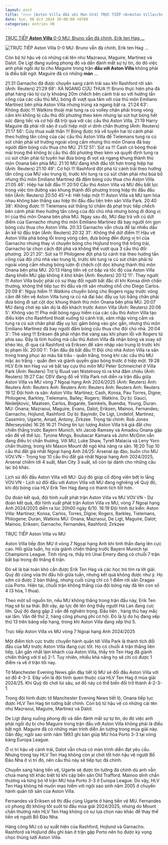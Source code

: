 ```yaml
---
layout: post
title: "🔥🔥🔥 [Aston Villa đấu với Man Utd] TRỰC TIẾP <b>Aston Villa</b> 0-0 MU: Bruno vẫn đá chính, Erik ten Hag ..."
date: Sun, 06 Oct 2024 10:00:00 +0700
categories: entries VN
---
```

[TRỰC TIẾP <b>Aston Villa</b> 0-0 MU: Bruno vẫn đá chính, Erik ten Hag ...](https://vov.vn/the-thao/truc-tiep-aston-villa-0-0-mu-bruno-van-da-chinh-erik-ten-hag-xao-tron-hang-thu-post1126493.vov)

![TRỰC TIẾP <b>Aston Villa</b> 0-0 MU: Bruno vẫn đá chính, Erik ten Hag ...](https://vov-media.emitech.vn/sites/default/files/styles/og_image/public/2024-10/2024-10-06T134403Z_1936596291_UP1EKA6125DTC_RTRMADP_3_SOCCER-ENGLAND-AVL-MUN-REPORT.JPG.jpg?v=1728225064)

Còn bộ tứ hậu vệ có những cái tên như Mazraoui, Maguire, Martinez và Dalot. De Ligt đang xuống phong độ và dần đánh mất sự tự tin, do đó việc anh phải ngồi dự bị cho Maguire trong trận <b>đấu với Aston Villa</b> không phải là điều bất ngờ. Maguire đã có những <b>màn</b> ...

21:31 Garnacho đã được chuyển sang cánh trái sau khi Rashford rời sân (Ảnh: Reuters) 21:29 68': XÀ NGANG CỨU THUA !!! Bruno thực hiện pha đá phạt hàng rào từ cự ly khoảng 20m chếch bên cánh trái so với hướng tấn công của các cầu thủ MU, bóng đi vượt qua tầm với của thủ môn Emiliano Martínez bên phía Aston Villa nhưng trúng xà ngang bật ra. 21:24 63': Không được !!! Watkins thoải mái tung ra cú volley chân phải trong vòng cấm khi không bị cầu thủ đối phương theo kèm nhưng lại sút hụt bóng hết sức đáng tiếc và cơ hội đã trôi qua với các cầu thủ Aston Villa. 21:19 Harry Maguire đã phải rời sân ở cuối hiệp một vì dính chấn thương (Ảnh: Reuters) 21:17 56': Cứu thua xuất thần !!! Bóng được trả về tuyến hai từ cánh phải theo hướng tấn công của các cầu thủ Aston Villa để Tielemans tung ra cú sút chân phải sở trường ngoài vòng cấm nhưng thủ môn Onana đã bay người đấm bóng cứu thua cho MU. 21:12 51': Sút xa !!! Cash có bóng thoải mái trong thế không bị cầu thủ đối phương theo kèm và quyết định tung ra cú sút chân phải từ tuyến hai đưa bóng đi vọt xà ngang khung thành thủ môn Onana bên phía MU. 21:10 MU đang khởi đầu tốt hơn trong hiệp hai (Ảnh: Reuters) 21:10 49': Cơ hội !!! Rashford đột phá từ cánh trái theo hướng tấn công của MU vào trung lộ, trước khi tung ra cú sút chân phải như búa bổ nhưng thủ môn Emiliano Martínez đã đấm bóng cứu thua cho Aston Villa. 21:05 46': Hiệp hai bắt đầu !!! 20:50 Cầu thủ Aston Villa và MU đều bất lực trong việc tìm đường vào khung thành đối phương trong hiệp thi đấu đầu tiên (Ảnh: Reuters) 20:50 45'+4: Hết hiệp một !!! Aston Villa và MU tạm hòa nhau không bàn thắng sau hiệp thi đấu đầu tiên trên sân Villa Park. 20:40 38': Không được !!! Tielemans sút thẳng từ chấm đá phạt trực tiếp chếch bên cánh phải theo hướng tấn công của đội chủ nhà nhưng bóng đi đúng vị trí của thủ môn Onana bên phía MU. Ngay sau đó, MU đáp trả với cú dứt điểm của Garnacho nhưng thủ môn Emiliano Martínez đã bay người ôm gọn bóng cứu thua cho Aston Villa. 20:33 Garnacho vẫn chưa để lại nhiều dấu ấn kể từ đầu trận (Ảnh: Reuters) 20:32 31': Không thể dứt điểm !!! Hậu vệ Aston Villa phá bóng lỗi trong vòng cấm, đưa bóng đến đúng vị trí của Garnacho nhưng thay vì chuyền bóng cho Hojlund trong thế trống trải, Garnacho lại chọn cách đột phá và không thể vượt qua 3 cầu thủ đối phương. 20:21 20': Sút xa !!! Philogene đột phá từ cánh trái theo hướng tấn công của đội chủ nhà vào trung lộ, trước khi tung ra cú sút chân phải từ ngoài vòng cấm nhưng bóng lượn đi chệch cột dọc khung thành thủ môn Onana bên phía MU. 20:13 Hàng tiền vệ cơ bắp và tốc độ của Aston Villa đang khiến MU gặp không ít khó khăn (Ảnh: Reuters) 20:12 11': Thay người !!! Aston Villa buộc phải có sự thay đổi người bất đắc dĩ khi Konsa dính chấn thương, không thể tiếp tục thi đấu và rời sân nhường chỗ cho Diego Carlos. 20:09 8': Nguy hiểm !!! Watkins chuyền bóng cho Rogers ngay trước vòng cấm để tiền vệ Aston Villa tung ra cú nã đại bác đầy uy lực bằng chân phải đưa bóng đi sạt cột dọc khung thành thủ môn Onana bên phía MU. 20:07 MU đang chơi ép sân dù là đội khách trước Aston Villa (Ảnh: Reuters) 20:06 5': Không vào !!! Pha mất bóng nguy hiểm của các cầu thủ Aston Villa tạo điều kiện cho Rashford thoát xuống từ cánh trái, xâm nhập vòng cấm và tung ra cú sút chân phải đầy uy lực găm bóng vào góc gần, nhưng thủ môn Emiliano Martínez đã bay người đấm bóng cứu thua cho đội chủ nhà. 20:04 3': Thẻ vàng !!! Eriksen đã phải nhận thẻ vàng sau khi phạm lỗi với Rogers từ phía sau. Đây là tình huống mà cầu thủ Aston Villa đã nhận bóng và xoay sở khéo léo, đi qua cả Rashford và Eriksen để xâm nhập vào trung lộ trước khi bị phạm lỗi. 20:00 1': Trận đấu đã bắt đầu !!! Đội chủ nhà Aston Villa ra sân trong trang phục áo màu bã trầu - quần trắng, trong khi các cầu thủ MU mặc áo trắng - quần đen và giành quyền giao bóng trước ở hiệp một. 19:28 HLV Erik ten Hag vui vẻ bắt tay cựu thủ môn MU Peter Schmeichel ở Villa Park (Ảnh: Reuters) Trợ lý Ruud van Nistelrooy tỏ ra khá đăm chiêu (Ảnh: Reuters) 19:27 Các CĐV đang đổ về Villa Park nơi diễn ra trận đấu giữa Aston Villa vs MU vòng 7 Ngoại hạng Anh 2024/2025 (Ảnh: Reuters) Ảnh: Reuters Ảnh: Reuters Ảnh: Reuters Ảnh: Reuters Ảnh: Reuters Ảnh: Reuters 19:12 Đội hình ra sân: Aston Villa: Martínez; Cash, Konsa, Pau Torres, Digne; Philogene, Barkley, Tielemans, Bailey; Rogers; Watkins. Dự bị: Gauci, Nedeljkovic, Maatsen, Carlos, Bogarde, Swinkels, Buendia, Young, Duran. MU: Onana; Mazraoui, Maguire, Evans, Dalot; Eriksen, Mainoo, Fernandes; Garnacho, Hojlund, Rashford. Dự bị: Bayindir, De Ligt, Lindelof, Martinez, Casemiro, Ugarte, Amad, Antony, Zirkzee. Trọng tài chính: Rob Jones (Merseyside) 16:26 16:21 Thông tin lực lượng Aston Villa trả giá đắt cho chiến thắng trước Bayern Munich, khi Jacob Ramsey và Amadou Onana gặp vấn đề về thể lực. Tyrone Mings, Boubacar Kamara và John McGinn vẫn đang điều trị chấn thương. Với MU, Luke Shaw, Tyrell Malacia và Leny Yoro chấn thương, trong khi Mason Mount để ngỏ khả năng ra sân. 16:20 Top 10 cầu thủ đắt giá nhất Ngoại hạng Anh 24/25: Arsenal áp đảo, buồn cho MU VOV.VN - Trong top 10 cầu thủ đắt giá nhất Ngoại hạng Anh 2024/2025, Arsenal chiếm tới 4 suất, Man City 3 suất, số còn lại dành cho những câu lạc bộ khác.



Lịch sử đối đầu Aston Villa với MU: Quỷ đỏ giúp cổ động viên bớt lo lắng VOV.VN - Lịch sử đối đầu với Aston Villa với MU đang nghiêng về Quỷ đỏ, khi đội bóng của HLV Erik Ten Hag đang có thành tích tốt hơn.



Dự đoán kết quả, đội hình xuất phát trận Aston Villa vs MU VOV.VN - Dự đoán kết quả, đội hình xuất phát trận Aston Villa vs MU, vòng 7 Ngoại hạng Anh 2024/2025 diễn ra lúc 20h00 ngày 6/10. 16:19 Đội hình dự kiến: Aston Villa: Martinez; Konsa, Carlos, Torres, Digne; Rogers, Barkley, Tielemans, Philogene; Duran, Watkins MU: Onana; Mazraoui, De Ligt, Maguire, Dalot; Mainoo, Eriksen; Garnacho, Fernandes, Rashford; Zirkzee

TRỰC TIẾP Aston Villa vs MU

Aston Villa tiếp đón MU ở vòng 7 Ngoại hạng Anh khi tinh thần đang lên cực cao. Hồi giữa tuần, họ vừa giành chiến thắng trước Bayern Munich tại Champions League. Tính rộng ra, thầy trò Unai Emery đang có chuỗi 7 trận bất bại trong đó thắng 6 trận.

Đó sẽ là bài toán khó cần được Erik Ten Hag và các học trò tìm ra lời giải. Quỷ đỏ cũng vừa thi đấu hồi giữa tuần, nhưng kết quả không được như ý. Họ sớm có được 2 bàn thắng, nhưng cuối cùng chỉ có 1 điểm rời sân Dragao của Porto. Hiện tại, chuỗi trận không thắng của đội bóng này đã lên con số 4 (3 hòa, 1 thua).

Theo một số nguồn tin, nếu MU không thắng trong trận đấu này, Erik Ten Hag sẽ bị sa thải. Bởi vậy, áp lực đè lên ông thầy người Hà Lan đang cực lớn. Quỷ đỏ đang gặp 2 vấn đề nghiêm trọng. Đầu tiên , hàng thủ hay mắc sai lầm. Vấn đề thứ 2, hàng công phung phí cơ hội. Đó là lý do họ đang xếp thứ 13 trên bảng xếp hạng, trong khi Aston Villa đang xếp thứ 5.

Trực tiếp Aston Villa vs MU vòng 7 Ngoại hạng Anh 2024/2025

Một điểm tích cực trước chuyến hành quân tới Villa Park là thành tích đối đầu của MU trước Aston Villa đang cực tốt. Họ có chuỗi 4 trận thắng liên tiếp. Lần gần nhất làm khách của Aston Villa, thầy trò Ten Hag đã giành chiến thắng với tỉ số 2-1. Tuy nhiên, nhiều khả năng họ sẽ chỉ có được 1 điểm ra về ở trận tối nay.

Tờ Manchester Evening News gần đây tiết lộ MU sẽ đối đầu Aston Villa với sơ đồ 4-3-3. Đây vốn là đội hình quen thuộc của HLV Ten Hag ở mùa giải 2024/25. Khi Quỷ đỏ chơi lùi sâu, sơ đồ này có thể biến đổi trở thành 4-2-3-1.

Trong đội hình được tờ Manchester Evening News tiết lộ, Onana tiếp tục được HLV Ten Hag tin tưởng bắt chính. Còn bộ tứ hậu vệ có những cái tên như Mazraoui, Maguire, Martinez và Dalot.

De Ligt đang xuống phong độ và dần đánh mất sự tự tin, do đó việc anh phải ngồi dự bị cho Maguire trong trận đấu với Aston Villa không phải là điều bất ngờ. Maguire đã có những màn trình diễn ấn tượng trong mùa giải này. Gần đây, ngôi sao sinh năm 1993 ghi bàn giúp MU hòa Porto 3-3 tại vòng bảng Europa League.

Ở vị trí hậu vệ cánh trái, Dalot vẫn chưa có màn trình diễn đạt yêu cầu. Nhưng trong tay HLV Ten Hag không còn ai chơi tốt hơn hậu vệ người Bồ Đào Nha ở vị trí đó, nên cầu thủ này sẽ tiếp tục đá chính.

Chuyển sang hàng tiền vệ, Ugarte sẽ được tin tưởng đá chính dù anh vẫn chưa mang tới khác biệt từ khi cập bến sân Old Trafford. Mainoo dính chấn thương và từng bỏ lỡ trận MU hòa Porto 3-3 ở Europa League. Do vậy, HLV Ten Hag không hề muốn mạo hiểm với ngôi sao sinh năm 2005 ở chuyến hành quân tới sân của Aston Villa.

Fernandes và Eriksen sẽ thi đấu cùng Ugarte ở hàng tiền vệ MU. Fernandes có phong độ không tốt suốt từ đầu mùa giải 2024/2025, nhưng do Mount chấn thương nên HLV Ten Hag không có sự lựa chọn nào khác để thay thế tiền vệ người Bồ Đào Nha.

Hàng công MU có sự xuất hiện của Rashford, Hojlund và Garnacho. Rashford và Hojlund đều ghi bàn ở trận gặp Porto nên họ được kỳ vọng chọc thủng lưới Aston Villa.

